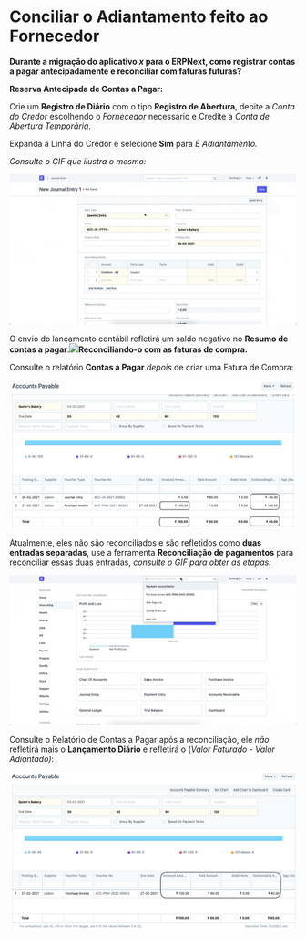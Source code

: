 # Conciliar o Adiantamento feito ao Fornecedor


**Durante a migração do aplicativo *x* para o ERPNext, como registrar contas a pagar antecipadamente e reconciliar com faturas futuras?**

  


**Reserva Antecipada de Contas a Pagar:**

  


Crie um **Registro de Diário** com o tipo **Registro de Abertura**, debite a *Conta do Credor* escolhendo o *Fornecedor* necessário e Credite a *Conta de Abertura Temporária*.

Expanda a Linha do Credor e selecione **Sim** para *É Adiantamento.*

*Consulte o GIF que ilustra o mesmo:*

  


![](/files/CsMRH40.gif)

  


O envio do lançamento contábil refletirá um saldo negativo no **Resumo de contas a pagar**:![](/files/FJeIj5k.png)**Reconciliando-o com as faturas de compra:**

  


Consulte o relatório **Contas a Pagar** *depois* de criar uma Fatura de Compra:

  


![](/files/cxZArKd.png)

  


Atualmente, eles não são reconciliados e são refletidos como **duas** **entradas separadas**, use a ferramenta **Reconciliação de pagamentos** para reconciliar essas duas entradas, *consulte o GIF para obter as etapas:*

  


![](/files/jbj6LRc.gif)

  


Consulte o Relatório de Contas a Pagar após a reconciliação, ele *não* refletirá mais o **Lançamento Diário** e refletirá o (*Valor Faturado - Valor Adiantado)*:

  


![](/files/vaXYQNc.png)